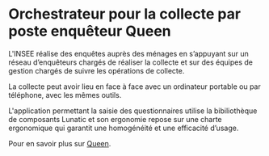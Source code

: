 # Orchestrateur pour la collecte par poste enquêteur Queen

L'INSEE réalise des enquêtes auprès des ménages en s’appuyant sur un réseau d’enquêteurs chargés de réaliser la collecte et sur des équipes de gestion chargés de suivre les opérations de collecte. 

La collecte peut avoir lieu en face à face avec un ordinateur portable ou par téléphone, avec les mêmes outils.
 
L'application permettant la saisie des questionnaires utilise la bibiliothèque de composants Lunatic et son ergonomie repose sur une charte ergonomique qui garantit une homogénéité et une efficacité d’usage. 

Pour en savoir plus sur [Queen](https://inseefr.github.io/Drama-Queen/).
